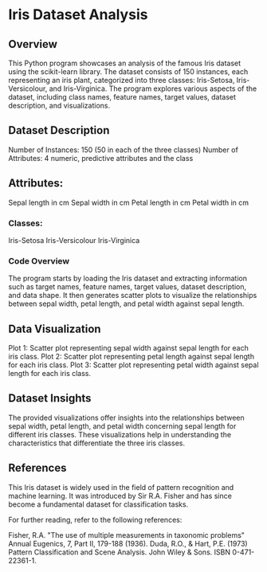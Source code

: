 <h1> Iris Dataset Analysis</h1>
<h2> Overview</h2>

This Python program showcases an analysis of the famous Iris dataset using the scikit-learn library. The dataset consists of 150 instances, each representing an iris plant, categorized into three classes: Iris-Setosa, Iris-Versicolour, and Iris-Virginica. The program explores various aspects of the dataset, including class names, feature names, target values, dataset description, and visualizations.

<h2>Dataset Description </h2>


Number of Instances: 150 (50 in each of the three classes)
Number of Attributes: 4 numeric, predictive attributes and the class

<h2>Attributes:</h2>

Sepal length in cm
Sepal width in cm
Petal length in cm
Petal width in cm

<h3>Classes:</h3>

Iris-Setosa
Iris-Versicolour
Iris-Virginica

<h3>Code Overview </h3>

  
The program starts by loading the Iris dataset and extracting information such as target names, feature names, target values, dataset description, and data shape. It then generates scatter plots to visualize the relationships between sepal width, petal length, and petal width against sepal length.

<h2>Data Visualization </h2>


Plot 1: Scatter plot representing sepal width against sepal length for each iris class.
Plot 2: Scatter plot representing petal length against sepal length for each iris class.
Plot 3: Scatter plot representing petal width against sepal length for each iris class.

<h2>Dataset Insights </h2>


The provided visualizations offer insights into the relationships between sepal width, petal length, and petal width concerning sepal length for different iris classes. These visualizations help in understanding the characteristics that differentiate the three iris classes.

<h2>References </h2>


This Iris dataset is widely used in the field of pattern recognition and machine learning. It was introduced by Sir R.A. Fisher and has since become a fundamental dataset for classification tasks.

For further reading, refer to the following references:

Fisher, R.A. "The use of multiple measurements in taxonomic problems" Annual Eugenics, 7, Part II, 179-188 (1936).
Duda, R.O., & Hart, P.E. (1973) Pattern Classification and Scene Analysis. John Wiley & Sons. ISBN 0-471-22361-1.
